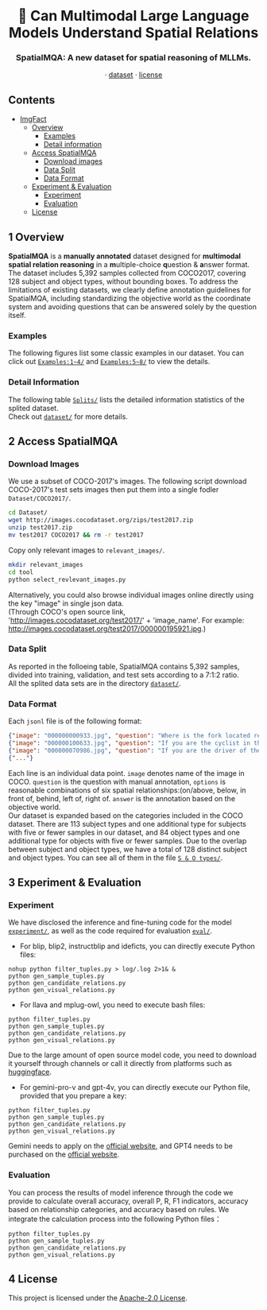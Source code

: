 <br />
<p align="center">
  <h1 align="center"> 🔭 Can Multimodal Large Language Models Understand Spatial Relations</h1>
  <h3 align="center">SpatialMQA: A new dataset for spatial reasoning of MLLMs.</h3>
  
  <p align="center">  
<!--     <a href="https://arxiv.org/abs/2205.00363">arxiv</a> -->
    ·
    <a href="https://github.com/ziyan-xiaoyu/SpatialMQA/blob/master/Dataset">dataset</a>
    ·
    <a href="https://github.com/ziyan-xiaoyu/SpatialMQA/blob/master/LICENSE">license</a>
<!--     <a href="https://paperswithcode.com/sota/visual-reasoning-on-vsr">benchmark</a> -->
    
  </p>
</p>


## Contents

- [ImgFact](#Contents)
  - [Overview](#1-Overview)
    - [Examples](#Examples)
    - [Detail information](#Detail-Information)
  - [Access SpatialMQA](#2-Access-SpatialMQA)
    - [Download images](#Download-Images)
    - [Data Split](#Data-Split)
    - [Data Format](#Data-Format)
  - [Experiment & Evaluation](#4-Experiment-&-Evaluation)
    - [Experiment](#Experiment)
    - [Evaluation](#Evaluation)
  - [License](#4-License)




## 1 Overview
**SpatialMQA** is a **manually annotated** dataset designed for **multimodal spatial relation reasoning** in a **m**ultiple-choice **q**uestion & **a**nswer format.
The dataset includes 5,392 samples collected from COCO2017, covering 128 subject and object types, without bounding boxes. To address the limitations of existing datasets, we clearly define annotation guidelines for SpatialMQA, including standardizing the objective world as the coordinate system and avoiding questions that can be answered solely by the question itself. 

### Examples
The following figures list some classic examples in our dataset. You can click out [`Examples:1~4/`](Examples/examples_1-4.png) and [`Examples:5~8/`](Examples/examples_5-8.png) to view the details.

### Detail Information
The following table [`Splits/`](Comparison/splits.png) lists the detailed information statistics of the splited dataset.
<br>
Check out [`dataset/`](Dataset) for more details.


## 2 Access SpatialMQA
### Download Images
We use a subset of COCO-2017's images. The following script download COCO-2017's test sets images then put them into a single fodler `Dataset/COCO2017/`.

```bash
cd Dataset/ 
wget http://images.cocodataset.org/zips/test2017.zip
unzip test2017.zip
mv test2017 COCO2017 && rm -r test2017
```
Copy only relevant images to `relevant_images/`.
```bash
mkdir relevant_images
cd tool
python select_revlevant_images.py
```
Alternatively, you could also browse individual images online directly using the key "image" in single json data.
<br>(Through COCO's open source link, 'http://images.cocodataset.org/test2017/' + 'image_name'. For example: http://images.cocodataset.org/test2017/000000195921.jpg.)

###  Data Split
As reported in the folloeing table, SpatialMQA contains 5,392 samples, divided into training, validation, and test sets according to a 7:1:2 ratio.
<br>All the splited data sets are in the directory [`dataset/`](Dataset). 

### Data Format
Each `jsonl` file is of the following format:
```json
{"image": "000000000933.jpg", "question": "Where is the fork located relative to the pizza?", "options": ["on/above", "below", "in front of", "behind", "left of", "right of"], "answer": "right of"}
{"image": "000000100633.jpg", "question": "If you are the cyclist in the image, where is the dog located relative to you?", "options": ["in front of", "behind", "left of", "right of"], "answer": "behind"}
{"image": "000000070986.jpg", "question": "If you are the driver of the bus in the image, from your perspective, where is the red car located relative to the bus?", "options": ["in front of", "behind", "left of", "right of"], "answer": "left of"}
{"..."}
```
Each line is an individual data point.
`image` denotes name of the image in COCO. `question` is the question with manual annotation, `options` is reasonable combinations of six spatial relationships:(on/above, below, in front of, behind, left of, right of. `answer` is the annotation based on the objective world.
<br>
Our dataset is expanded based on the categories included in the COCO dataset. There are 113 subject types and one additional type for subjects with five or fewer samples in our dataset, and 84 object types and one additional type for objects with five or fewer samples. Due to the overlap between subject and object types, we have a total of 128 distinct subject and object types. You can see all of them in the file [`S & O types/`](Dataset/types/types.txt). 


## 3 Experiment & Evaluation
### Experiment
We have disclosed the inference and fine-tuning code for the model [`experiment/`](Code/experiment), as well as the code required for evaluation [`eval/`](Code/eval).
<br>
- For blip, blip2, instructblip and ideficts, you can directly execute Python files: 
```
nohup python filter_tuples.py > log/.log 2>1& &
python gen_sample_tuples.py
python gen_candidate_relations.py
python gen_visual_relations.py
```
- For llava and mplug-owl, you need to execute bash files:
```
python filter_tuples.py
python gen_sample_tuples.py
python gen_candidate_relations.py
python gen_visual_relations.py
```
Due to the large amount of open source model code, you need to download it yourself through channels or call it directly from platforms such as [huggingface](https://huggingface.co).
<br>
- For gemini-pro-v and gpt-4v, you can directly execute our Python file, provided that you prepare a key:
```
python filter_tuples.py
python gen_sample_tuples.py
python gen_candidate_relations.py
python gen_visual_relations.py
```
Gemini needs to apply on the [official website](https://aistudio.google.com/app/apikey), and GPT4 needs to be purchased on the [official website](https://openai.com/).

### Evaluation
You can process the results of model inference through the code we provide to calculate overall accuracy, overall P, R, F1 indicators, accuracy based on relationship categories, and accuracy based on rules. We integrate the calculation process into the following Python files：
```
python filter_tuples.py
python gen_sample_tuples.py
python gen_candidate_relations.py
python gen_visual_relations.py
```



## 4 License
This project is licensed under the [Apache-2.0 License](LICENSE).
